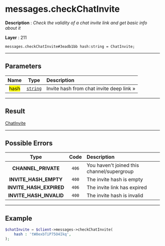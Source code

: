 # messages.checkChatInvite

**Description** : *Check the validity of a chat invite link and get basic info about it*

**Layer** : 211

```tl
messages.checkChatInvite#3eadb1bb hash:string = ChatInvite;
```

---

## Parameters

| Name | Type | Description |
| :---: | :---: | :--- |
| <mark>hash</mark> | [`string`](type/string) | Invite hash from chat invite deep link » |

---

## Result

[ChatInvite](type/ChatInvite)

---

## Possible Errors

| Type | Code | Description |
| :---: | :---: | :--- |
| **CHANNEL_PRIVATE** | `406` | You haven't joined this channel/supergroup |
| **INVITE_HASH_EMPTY** | `400` | The invite hash is empty |
| **INVITE_HASH_EXPIRED** | `406` | The invite link has expired |
| **INVITE_HASH_INVALID** | `400` | The invite hash is invalid |

---

## Example

```php
$chatInvite = $client->messages->checkChatInvite(
	hash : 'tW0exbTiP75O4Ikq',
);
```